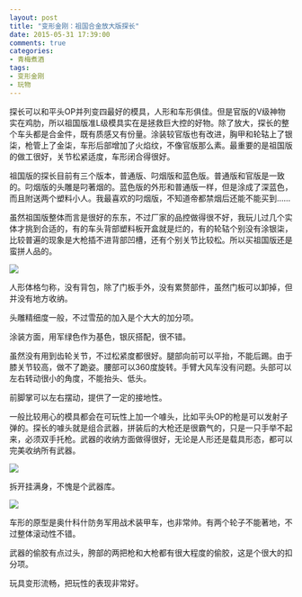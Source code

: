 ```yaml
---
layout: post
title: "变形金刚：祖国合金放大版探长"
date: 2015-05-31 17:39:00
comments: true
categories:
- 青梅煮酒
tags:
- 变形金刚
- 玩物
---
```


探长可以和平头OP并列变四最好的模具，人形和车形俱佳。但是官版的V级神物实在鸡肋，所以祖国版准L级模具实在是拯救巨大控的好物。除了放大，探长的整个车头都是合金件，既有质感又有份量。涂装较官版也有改进，胸甲和轮轱上了银柒，枪管上了金柒，车形后部增加了火焰纹，不像官版那么素。最重要的是祖国版的做工很好，关节松紧适度，车形闭合得很好。

祖国版的探长目前有三个版本，普通版、叼烟版和蓝色版。普通版和官版是一致的。叼烟版的头雕是叼著烟的。蓝色版的外形和普通版一样，但是涂成了深蓝色，而且附送两个塑料小人。我最喜欢的叼烟版，不知道帝都禁烟后还能不能买到……

虽然祖国版整体而言是很好的东东，不过厂家的品控做得很不好，我玩儿过几个实体才挑到合适的，有的车头背部塑料板开盒就是烂的，有的轮轱个别没有涂银柒，比较普遍的现象是大枪插不进背部凹槽，还有个别关节比较松。所以买祖国版还是蛮拼人品的。

![](http://pic.yupoo.com/leninlee/EGZsq1TR/medish.jpg)

人形体格匀称，没有背包，除了门板手外，没有累赘部件，虽然门板可以卸掉，但并没有地方收纳。

头雕精细度一般，不过雪茄的加入是个大大的加分项。

涂装方面，用军绿色作为基色，银灰搭配，很不错。

虽然没有用到齿轮关节，不过松紧度都很好。腿部向前可以平抬，不能后踢。由于膝关节较高，做不了跪姿。腰部可以360度旋转。手臂大风车没有问题。头部可以左右转动很小的角度，不能抬头、低头。

前脚掌可以左右摆动，提供了一定的接地性。

一般比较用心的模具都会在可玩性上加一个噱头，比如平头OP的枪是可以发射子弹的。探长的噱头就是组合武器，拼装后的大枪还是很霸气的，只是一只手举不起来，必须双手托枪。武器的收纳方面做得很好，无论是人形还是载具形态，都可以完美收纳所有武器。

![](http://pic.yupoo.com/leninlee/EGZrLORA/medish.jpg)

拆开挂满身，不愧是个武器库。

![](http://pic.yupoo.com/leninlee/EGZrLe2y/medish.jpg)

车形的原型是奥什科什防务军用战术装甲车，也非常帅。有两个轮子不能著地，不过整体滚动性不错。

武器的偷胶有点过头，胯部的两把枪和大枪都有很大程度的偷胶，这是个很大的扣分项。

玩具变形流畅，把玩性的表现非常好。
